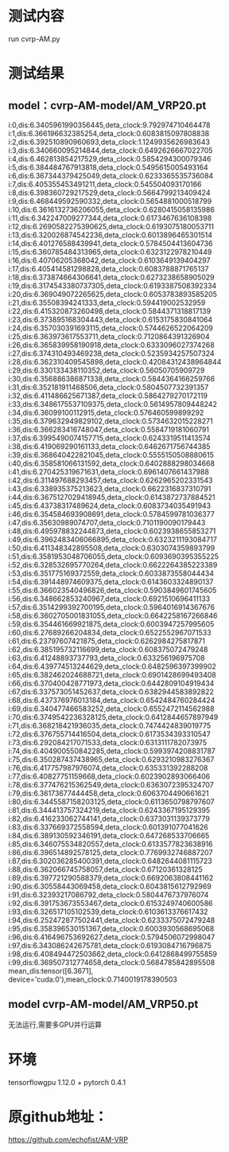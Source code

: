 # 测试内容
run cvrp-AM.py

# 测试结果
## model：cvrp-AM-model/AM_VRP20.pt
i:0,dis:6.3405961990356445,deta_clock:9.792974710464478
i:1,dis:6.366196632385254,deta_clock:0.6083815097808838
i:2,dis:6.392510890960693,deta_clock:1.1249935626983643
i:3,dis:6.340660095214844,deta_clock:0.6492626667022705
i:4,dis:6.462813854217529,deta_clock:0.5854294300079346
i:5,dis:6.384484767913818,deta_clock:0.5495615005493164
i:6,dis:6.367344379425049,deta_clock:0.6233365535736084
i:7,dis:6.405355453491211,deta_clock:0.545504093170166
i:8,dis:6.398360729217529,deta_clock:0.5664799213409424
i:9,dis:6.468449592590332,deta_clock:0.5654881000518799
i:10,dis:6.3616132736206055,deta_clock:0.6280415058135986
i:11,dis:6.342247009277344,deta_clock:0.6173467636108398
i:12,dis:6.2690582275390625,deta_clock:0.6193075180053711
i:13,dis:6.320026874542236,deta_clock:0.6013896465301514
i:14,dis:6.401276588439941,deta_clock:0.5784504413604736
i:15,dis:6.360785484313965,deta_clock:0.6323122978210449
i:16,dis:6.40706205368042,deta_clock:0.6103649139404297
i:17,dis:6.405414581298828,deta_clock:0.6083788871765137
i:18,dis:6.373874664306641,deta_clock:0.6273238658905029
i:19,dis:6.3174543380737305,deta_clock:0.6193387508392334
i:20,dis:6.369049072265625,deta_clock:0.6053783893585205
i:21,dis:6.35508394241333,deta_clock:0.594419002532959
i:22,dis:6.415320873260498,deta_clock:0.5844371318817139
i:23,dis:6.373895168304443,deta_clock:0.6153175830841064
i:24,dis:6.357030391693115,deta_clock:0.5744626522064209
i:25,dis:6.363973617553711,deta_clock:0.7120864391326904
i:26,dis:6.365839958190918,deta_clock:0.6333096027374268
i:27,dis:6.374310493469238,deta_clock:0.5235934257507324
i:28,dis:6.362310409545898,deta_clock:0.42084312438964844
i:29,dis:6.330133438110352,deta_clock:0.56050705909729
i:30,dis:6.356886386871338,deta_clock:0.5844364166259766
i:31,dis:6.352181911468506,deta_clock:0.5804507732391357
i:32,dis:6.411486625671387,deta_clock:0.5864279270172119
i:33,dis:6.3486175537109375,deta_clock:0.5614957809448242
i:34,dis:6.36099100112915,deta_clock:0.576460599899292
i:35,dis:6.379632949829102,deta_clock:0.5734632015228271
i:36,dis:6.366283416748047,deta_clock:0.5584719181060791
i:37,dis:6.3995490074157715,deta_clock:0.6243319511413574
i:38,dis:6.419069290161133,deta_clock:0.6462671756744385
i:39,dis:6.368640422821045,deta_clock:0.5555150508880615
i:40,dis:6.358581066131592,deta_clock:0.6402888298034668
i:41,dis:6.270425319671631,deta_clock:0.6961407661437988
i:42,dis:6.311497688293457,deta_clock:0.6262965202331543
i:43,dis:6.338935375213623,deta_clock:0.6622316837310791
i:44,dis:6.3675127029418945,deta_clock:0.6143872737884521
i:45,dis:6.43738317489624,deta_clock:0.6083734035491943
i:46,dis:6.354584693908691,deta_clock:0.5784599781036377
i:47,dis:6.35630989074707,deta_clock:0.7101190090179443
i:48,dis:6.495978832244873,deta_clock:0.6023938655853271
i:49,dis:6.3962483406066895,deta_clock:0.6323211193084717
i:50,dis:6.411348342895508,deta_clock:0.6303074359893799
i:51,dis:6.3581953048706055,deta_clock:0.6093690395355225
i:52,dis:6.328532695770264,deta_clock:0.6622264385223389
i:53,dis:6.351775169372559,deta_clock:0.6033873558044434
i:54,dis:6.391448974609375,deta_clock:0.6143603324890137
i:55,dis:6.366023540496826,deta_clock:0.5903849601745605
i:56,dis:6.348662853240967,deta_clock:0.6921510696411133
i:57,dis:6.3514299392700195,deta_clock:0.5964016914367676
i:58,dis:6.3602705001831055,deta_clock:0.6642258167266846
i:59,dis:6.354461669921875,deta_clock:0.6003947257995605
i:60,dis:6.27689266204834,deta_clock:0.6522552967071533
i:61,dis:6.23797607421875,deta_clock:0.6262984275817871
i:62,dis:6.385195732116699,deta_clock:0.608375072479248
i:63,dis:6.41248893737793,deta_clock:0.633256196975708
i:64,dis:6.439774513244629,deta_clock:0.6482596397399902
i:65,dis:6.382462024688721,deta_clock:0.6901428699493408
i:66,dis:6.370400428771973,deta_clock:0.6442809104919434
i:67,dis:6.337573051452637,deta_clock:0.6382944583892822
i:68,dis:6.437376976013184,deta_clock:0.6542484760284424
i:69,dis:6.340477466583252,deta_clock:0.6552472114562988
i:70,dis:6.3749542236328125,deta_clock:0.6412844657897949
i:71,dis:6.368218421936035,deta_clock:0.7474424839019775
i:72,dis:6.376755714416504,deta_clock:0.6173534393310547
i:73,dis:6.292084217071533,deta_clock:0.6313111782073975
i:74,dis:6.404900550842285,deta_clock:0.5993974208831787
i:75,dis:6.350287437438965,deta_clock:0.6293210983276367
i:76,dis:6.417757987976074,deta_clock:0.635331392288208
i:77,dis:6.40827751159668,deta_clock:0.6023902893066406
i:78,dis:6.377476215362549,deta_clock:0.6363072395324707
i:79,dis:6.36173677444458,deta_clock:0.6063704490661621
i:80,dis:6.3445587158203125,deta_clock:0.6113650798797607
i:81,dis:6.344413757324219,deta_clock:0.6243367195129395
i:82,dis:6.416233062744141,deta_clock:0.6373031139373779
i:83,dis:6.337669372558594,deta_clock:0.601391077041626
i:84,dis:6.389130592346191,deta_clock:0.647268533706665
i:85,dis:6.346075534820557,deta_clock:0.6133577823638916
i:86,dis:6.396514892578125,deta_clock:0.7769932746887207
i:87,dis:6.302036285400391,deta_clock:0.6482644081115723
i:88,dis:6.362066745758057,deta_clock:0.67120361328125
i:89,dis:6.397721290588379,deta_clock:0.6692063808441162
i:90,dis:6.30558443069458,deta_clock:0.6043815612792969
i:91,dis:6.32393217086792,deta_clock:0.5804476737976074
i:92,dis:6.391753673553467,deta_clock:0.6153249740600586
i:93,dis:6.326517105102539,deta_clock:0.6103613376617432
i:94,dis:6.252472877502441,deta_clock:0.6233375072479248
i:95,dis:6.358396530151367,deta_clock:0.6003930568695068
i:96,dis:6.416496753692627,deta_clock:0.5794506072998047
i:97,dis:6.343086242675781,deta_clock:0.6193084716796875
i:98,dis:6.408494472503662,deta_clock:0.6412868499755859
i:99,dis:6.369507312774658,deta_clock:0.5684785842895508
mean_dis:tensor([6.3671], device='cuda:0'),mean_clock:0.7140019178390503
## model cvrp-AM-model/AM_VRP50.pt
无法运行,需要多GPU并行运算

# 环境
tensorflowgpu 1.12.0 + pytorch 0.4.1

# 原github地址：
https://github.com/echofist/AM-VRP
